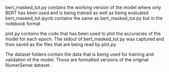 bert_masked_tut.py contains the working version of the model where only BERT has been used and is being trained as well as being evaluated  
bert_masked_tut.ipynb contains the same as bert_masked_tut.py but in the notebook format

plot.py contains the code that has been used to plot the accuracies of the model for each epoch. The stdout of bert_masked_tut.py was captured and then saved as the files that are being read by plot.py

The dataset folders contain the data that is being used for training and validation of the model. Those are formatted versions of the original NumerSense dataset.

